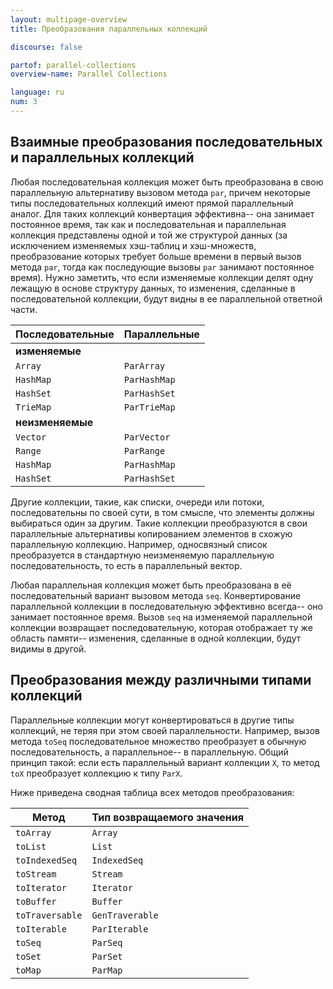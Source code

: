 ```yaml
---
layout: multipage-overview
title: Преобразования параллельных коллекций

discourse: false

partof: parallel-collections
overview-name: Parallel Collections

language: ru
num: 3
---
```


## Взаимные преобразования последовательных и параллельных коллекций

Любая последовательная коллекция может быть преобразована в свою параллельную альтернативу вызовом метода `par`, причем некоторые типы последовательных коллекций имеют прямой параллельный аналог. Для таких коллекций конвертация эффективна-- она занимает постоянное время, так как и последовательная и параллельная коллекция представлены одной и той же структурой данных (за исключением изменяемых хэш-таблиц и хэш-множеств,  преобразование которых требует больше времени в первый вызов метода `par`, тогда как последующие вызовы `par` занимают постоянное время). Нужно заметить, что если изменяемые коллекции делят одну лежащую в основе структуру данных, то изменения, сделанные в последовательной коллекции, будут видны в ее параллельной ответной части.

| Последовательные | Параллельные   |
| ---------------- | -------------- |
| **изменяемые**   |                |
| `Array`          | `ParArray`     |
| `HashMap`        | `ParHashMap`   |
| `HashSet`        | `ParHashSet`   |
| `TrieMap`        | `ParTrieMap`   |
| **неизменяемые** |                |
| `Vector`         | `ParVector`    |
| `Range`          | `ParRange`     |
| `HashMap`        | `ParHashMap`   |
| `HashSet`        | `ParHashSet`   |

Другие коллекции, такие, как списки, очереди или потоки, последовательны по своей сути, в том смысле, что элементы должны выбираться один за другим. Такие коллекции преобразуются в свои параллельные альтернативы копированием элементов в схожую параллельную коллекцию. Например, односвязный список преобразуется в стандартную неизменяемую параллельную последовательность, то есть в параллельный вектор.

Любая параллельная коллекция может быть преобразована в её последовательный вариант вызовом метода `seq`. Конвертирование параллельной коллекции в последовательную эффективно всегда-- оно занимает постоянное время. Вызов `seq` на изменяемой параллельной коллекции возвращает последовательную, которая отображает ту же область памяти-- изменения, сделанные в одной коллекции, будут видимы в другой.

## Преобразования между различными типами коллекций

Параллельные коллекции могут конвертироваться в другие типы коллекций, не теряя при этом своей параллельности. Например, вызов метода `toSeq` последовательное множество преобразует в обычную последовательность, а параллельное-- в параллельную. Общий принцип такой: если есть параллельный вариант коллекции `X`, то метод `toX` преобразует коллекцию к типу `ParX`.

Ниже приведена сводная таблица всех методов преобразования:

| Метод          | Тип возвращаемого значения |
| -------------- | -------------------------- |
| `toArray`      | `Array`                    |
| `toList`       | `List`                     |
| `toIndexedSeq` | `IndexedSeq`               |
| `toStream`     | `Stream`                   |
| `toIterator`   | `Iterator`                 |
| `toBuffer`     | `Buffer`                   |
| `toTraversable`| `GenTraverable`            |
| `toIterable`   | `ParIterable`              |
| `toSeq`        | `ParSeq`                   |
| `toSet`        | `ParSet`                   |
| `toMap`        | `ParMap`                   |
